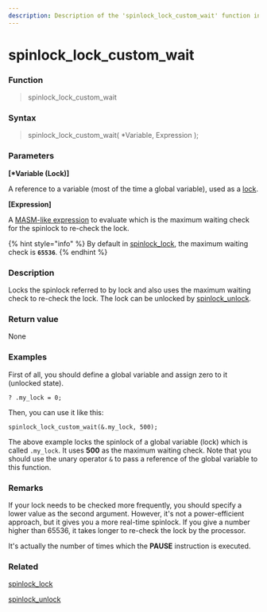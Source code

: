 ```yaml
---
description: Description of the 'spinlock_lock_custom_wait' function in HyperDbg Scripts
---
```


# spinlock\_lock\_custom\_wait

### Function

> spinlock\_lock\_custom\_wait

### Syntax

> spinlock\_lock\_custom\_wait( \*Variable, Expression );

### Parameters

**\[\*Variable (Lock)]**

A reference to a variable (most of the time a global variable), used as a [lock](https://en.wikipedia.org/wiki/Spinlock).

**\[Expression]**

A [MASM-like expression](https://docs.hyperdbg.org/commands/scripting-language/assumptions-and-evaluations) to evaluate which is the maximum waiting check for the spinlock to re-check the lock.

{% hint style="info" %}
By default in [spinlock\_lock](https://docs.hyperdbg.org/commands/scripting-language/functions/spinlocks/spinlock\_lock), the maximum waiting check is **`65536`**.
{% endhint %}

### Description

Locks the spinlock referred to by lock and also uses the maximum waiting check to re-check the lock. The lock can be unlocked by [spinlock\_unlock](https://docs.hyperdbg.org/commands/scripting-language/functions/spinlocks/spinlock\_unlock).

### Return value

None

### Examples

First of all, you should define a global variable and assign zero to it (unlocked state).

`? .my_lock = 0;`

Then, you can use it like this:

`spinlock_lock_custom_wait(&.my_lock, 500);`

The above example locks the spinlock of a global variable (lock) which is called `.my_lock`. It uses **500** as the maximum waiting check. Note that you should use the unary operator `&` to pass a reference of the global variable to this function.

### Remarks

If your lock needs to be checked more frequently, you should specify a lower value as the second argument. However, it's not a power-efficient approach, but it gives you a more real-time spinlock. If you give a number higher than 65536, it takes longer to re-check the lock by the processor.

It's actually the number of times which the **PAUSE** instruction is executed.

### Related

[spinlock\_lock](https://docs.hyperdbg.org/commands/scripting-language/functions/spinlocks/spinlock\_lock)

[spinlock\_unlock](https://docs.hyperdbg.org/commands/scripting-language/functions/spinlocks/spinlock\_unlock)
